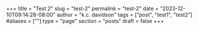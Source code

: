 +++
title = "Test 2"
slug = "test-2"
permalink = "test-2"
date = "2023-12-10T09:14:28-08:00"
author = "k.c. davidson"
tags = ["post", "test1", "test2"]
#aliases = [""]
type = "page"
section = "posts"
draft = false
+++
